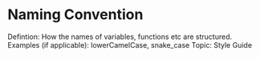 # Naming Convention

Defintion: How the names of variables, functions etc are structured.
Examples (if applicable): lowerCamelCase, snake_case
Topic: Style Guide
